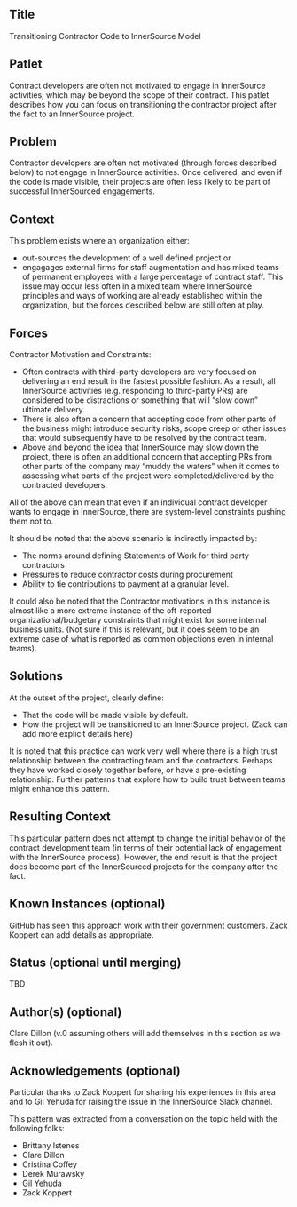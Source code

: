 ## Title

Transitioning Contractor Code to InnerSource Model

## Patlet

Contract developers are often not motivated to engage in InnerSource activities, which may be beyond the scope of their contract. This patlet describes how you can focus on transitioning the contractor project after the fact to an InnerSource project.

## Problem

Contractor developers are often not motivated (through forces described below) to not engage in InnerSource activities. Once delivered, and even if the code is made visible, their projects are often less likely to be part of successful InnerSourced engagements.

## Context

This problem exists where an organization either:

- out-sources the development of a well defined project or
- engagages external firms for staff augmentation and has mixed teams of permanent employees with a large percentage of contract staff. This issue may occur less often in a mixed team where InnerSource principles and ways of working are already established within the organization, but the forces described below are still often at play.

## Forces

Contractor Motivation and Constraints:

- Often contracts with third-party developers are very focused on delivering an end result in the fastest possible fashion. As a result, all InnerSource activities (e.g. responding to third-party PRs) are considered to be distractions or something that will “slow down” ultimate delivery.
- There is also often a concern that accepting code from other parts of the business might introduce security risks, scope creep or other issues that would subsequently have to be resolved by the contract team.
- Above and beyond the idea that InnerSource may slow down the project, there is often an additional concern that accepting PRs from other parts of the company may “muddy the waters” when it comes to assessing what parts of the project were completed/delivered by the contracted developers.

All of the above can mean that even if an individual contract developer wants to engage in InnerSource, there are system-level constraints pushing them not to.

It should be noted that the above scenario is indirectly impacted by:

- The norms around defining Statements of Work for third party contractors
- Pressures to reduce contractor costs during procurement
- Ability to tie contributions to payment at a granular level.

It could also be noted that the Contractor motivations in this instance is almost like a more extreme instance of the oft-reported organizational/budgetary constraints that might exist for some internal business units. (Not sure if this is relevant, but it does seem to be an extreme case of what is reported as common objections even in internal teams).

## Solutions

At the outset of the project, clearly define:

- That the code will be made visible by default.
- How the project will be transitioned to an InnerSource project. (Zack can add more explicit details here)

It is noted that this practice can work very well where there is a high trust relationship between the contracting team and the contractors. Perhaps they have worked closely together before, or have a pre-existing relationship. Further patterns that explore how to build trust between teams might enhance this pattern.

## Resulting Context

This particular pattern does not attempt to change the initial behavior of the contract development team (in terms of their potential lack of engagement with the InnerSource process). However, the end result is that the project does become part of the InnerSourced projects for the company after the fact.

## Known Instances (optional)

GitHub has seen this approach work with their government customers. Zack Koppert can add details as appropriate.

## Status (optional until merging)

TBD

## Author(s) (optional)

Clare Dillon (v.0 assuming others will add themselves in this section as we flesh it out).

## Acknowledgements (optional)

Particular thanks to Zack Koppert for sharing his experiences in this area and to Gil Yehuda for raising the issue in the InnerSource Slack channel.

This pattern was extracted from a conversation on the topic held with the following folks:

- Brittany Istenes
- Clare Dillon
- Cristina Coffey
- Derek Murawsky
- Gil Yehuda
- Zack Koppert

